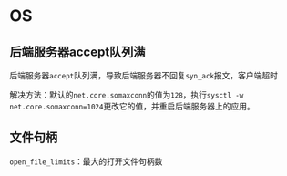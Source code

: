 # OS

## 后端服务器accept队列满

后端服务器`accept`队列满，导致后端服务器不回复`syn_ack`报文，客户端超时

解决方法：默认的`net.core.somaxconn`的值为`128`，执行`sysctl -w net.core.somaxconn=1024`更改它的值，并重启后端服务器上的应用。

## 文件句柄
`open_file_limits`：最大的打开文件句柄数


## 


